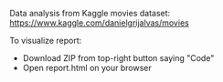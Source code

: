 Data analysis from Kaggle movies dataset: https://www.kaggle.com/danielgrijalvas/movies

To visualize report:

- Download ZIP from top-right button saying "Code"
- Open report.html on your browser
